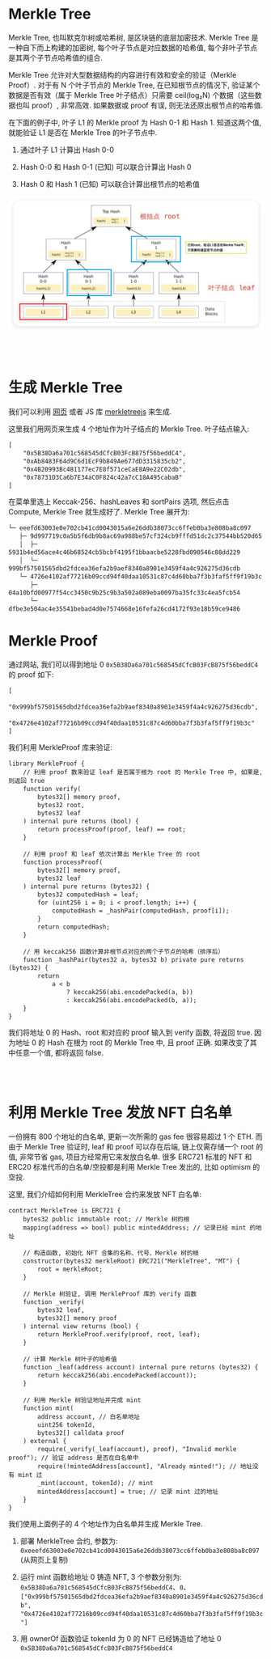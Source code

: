 # Merkle Tree

Merkle Tree, 也叫默克尔树或哈希树, 是区块链的底层加密技术. Merkle Tree 是一种自下而上构建的加密树, 每个叶子节点是对应数据的哈希值, 每个非叶子节点是其两个子节点哈希值的组合.

Merkle Tree 允许对大型数据结构的内容进行有效和安全的验证（Merkle Proof）. 对于有 N 个叶子节点的 Merkle Tree, 在已知根节点的情况下, 验证某个数据是否有效（属于 Merkle Tree 叶子结点）只需要 ceil(log₂N) 个数据（这些数据也叫 proof）, 非常高效. 如果数据或 proof 有误, 则无法还原出根节点的哈希值.

在下面的例子中, 叶子 L1 的 Merkle proof 为 Hash 0-1 和 Hash 1. 知道这两个值, 就能验证 L1 是否在 Merkle Tree 的叶子节点中.

1. 通过叶子 L1 计算出 Hash 0-0

2. Hash 0-0 和 Hash 0-1 (已知) 可以联合计算出 Hash 0

3. Hash 0 和 Hash 1 (已知) 可以联合计算出根节点的哈希值

<img src="./picture/QQ_1726661129349.png" alt="QQ_1726661129349" style="zoom: 50%;" />

<br><br>

# 生成 Merkle Tree

我们可以利用 [网页](https://lab.miguelmota.com/merkletreejs/example/) 或者 JS 库 [merkletreejs](https://github.com/merkletreejs/merkletreejs) 来生成.

这里我们用网页来生成 4 个地址作为叶子结点的 Merkle Tree. 叶子结点输入:

```
[
    "0x5B38Da6a701c568545dCfcB03FcB875f56beddC4",
    "0xAb8483F64d9C6d1EcF9b849Ae677dD3315835cb2",
    "0x4B20993Bc481177ec7E8f571ceCaE8A9e22C02db",
    "0x78731D3Ca6b7E34aC0F824c42a7cC18A495cabaB"
]
```

在菜单里选上 Keccak-256、hashLeaves 和 sortPairs 选项, 然后点击 Compute, Merkle Tree 就生成好了. Merkle Tree 展开为:

```
└─ eeefd63003e0e702cb41cd0043015a6e26ddb38073cc6ffeb0ba3e808ba8c097
   ├─ 9d997719c0a5b5f6db9b8ac69a988be57cf324cb9fffd51dc2c37544bb520d65
   │  ├─ 5931b4ed56ace4c46b68524cb5bcbf4195f1bbaacbe5228fbd090546c88dd229
   │  └─ 999bf57501565dbd2fdcea36efa2b9aef8340a8901e3459f4a4c926275d36cdb
   └─ 4726e4102af77216b09ccd94f40daa10531c87c4d60bba7f3b3faf5ff9f19b3c
      ├─ 04a10bfd00977f54cc3450c9b25c9b3a502a089eba0097ba35fc33c4ea5fcb54
      └─ dfbe3e504ac4e35541bebad4d0e7574668e16fefa26cd4172f93e18b59ce9486
```

# Merkle Proof

通过网站, 我们可以得到地址 0 `0x5B38Da6a701c568545dCfcB03FcB875f56beddC4` 的 proof 如下:

```
[
    "0x999bf57501565dbd2fdcea36efa2b9aef8340a8901e3459f4a4c926275d36cdb",
    "0x4726e4102af77216b09ccd94f40daa10531c87c4d60bba7f3b3faf5ff9f19b3c"
]
```

我们利用 MerkleProof 库来验证:

```solidity
library MerkleProof {
    // 利用 proof 数来验证 leaf 是否属于根为 root 的 Merkle Tree 中, 如果是, 则返回 true
    function verify(
        bytes32[] memory proof,
        bytes32 root,
        bytes32 leaf
    ) internal pure returns (bool) {
        return processProof(proof, leaf) == root;
    }

    // 利用 proof 和 leaf 依次计算出 Merkle Tree 的 root
    function processProof(
        bytes32[] memory proof,
        bytes32 leaf
    ) internal pure returns (bytes32) {
        bytes32 computedHash = leaf;
        for (uint256 i = 0; i < proof.length; i++) {
            computedHash = _hashPair(computedHash, proof[i]);
        }
        return computedHash;
    }

    // 用 keccak256 函数计算非根节点对应的两个子节点的哈希（排序后）
    function _hashPair(bytes32 a, bytes32 b) private pure returns (bytes32) {
        return
            a < b
                ? keccak256(abi.encodePacked(a, b))
                : keccak256(abi.encodePacked(b, a));
    }
}
```

我们将地址 0 的 Hash、root 和对应的 proof 输入到 verify 函数, 将返回 true. 因为地址 0 的 Hash 在根为 root 的 Merkle Tree 中, 且 proof 正确. 如果改变了其中任意一个值, 都将返回 false.

<br><br>

# 利用 Merkle Tree 发放 NFT 白名单

一份拥有 800 个地址的白名单, 更新一次所需的 gas fee 很容易超过 1 个 ETH. 而由于 Merkle Tree 验证时, leaf 和 proof 可以存在后端, 链上仅需存储一个 root 的值, 非常节省 gas, 项目方经常用它来发放白名单. 很多 ERC721 标准的 NFT 和 ERC20 标准代币的白名单/空投都是利用 Merkle Tree 发出的, 比如 optimism 的空投.

这里, 我们介绍如何利用 MerkleTree 合约来发放 NFT 白名单:

```solidity
contract MerkleTree is ERC721 {
    bytes32 public immutable root; // Merkle 树的根
    mapping(address => bool) public mintedAddress; // 记录已经 mint 的地址

    // 构造函数, 初始化 NFT 合集的名称、代号、Merkle 树的根
    constructor(bytes32 merkleRoot) ERC721("MerkleTree", "MT") {
        root = merkleRoot;
    }

    // Merkle 树验证, 调用 MerkleProof 库的 verify 函数
    function _verify(
        bytes32 leaf,
        bytes32[] memory proof
    ) internal view returns (bool) {
        return MerkleProof.verify(proof, root, leaf);
    }

    // 计算 Merkle 树叶子的哈希值
    function _leaf(address account) internal pure returns (bytes32) {
        return keccak256(abi.encodePacked(account));
    }

    // 利用 Merkle 树验证地址并完成 mint
    function mint(
        address account, // 白名单地址
        uint256 tokenId,
        bytes32[] calldata proof
    ) external {
        require(_verify(_leaf(account), proof), "Invalid merkle proof"); // 验证 address 是否在白名单中
        require(!mintedAddress[account], "Already minted!"); // 地址没有 mint 过
        _mint(account, tokenId); // mint
        mintedAddress[account] = true; // 记录 mint 过的地址
    }
}
```

我们使用上面例子的 4 个地址作为白名单并生成 Merkle Tree.

1. 部署 MerkleTree 合约, 参数为: `0xeeefd63003e0e702cb41cd0043015a6e26ddb38073cc6ffeb0ba3e808ba8c097` (从网页上复制)

2. 运行 mint 函数给地址 0 铸造 NFT, 3 个参数分别为: `0x5B38Da6a701c568545dCfcB03FcB875f56beddC4`、`0`、`["0x999bf57501565dbd2fdcea36efa2b9aef8340a8901e3459f4a4c926275d36cdb", "0x4726e4102af77216b09ccd94f40daa10531c87c4d60bba7f3b3faf5ff9f19b3c"]`

3. 用 ownerOf 函数验证 tokenId 为 0 的 NFT 已经铸造给了地址 0 `0x5B38Da6a701c568545dCfcB03FcB875f56beddC4`

<br><br>
